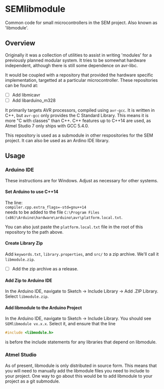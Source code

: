 # SEMlibmodule
Common code for small microcontrollers in the SEM project. Also known as 'libmodule'.

## Overview
Originally it was a collection of utilities to assist in writing 'modules' for a previously planned modular system. It tries to be somewhat hardware independent, although there is still some dependence on avr-libc.

It would be coupled with a repository that provided the hardware specific implementation, targetted at a particular microcontroller. These repositories can be found at:
 - [ ] Add libmicavr
 - [ ] Add libarduino_m328

It primarily targets AVR processors, compiled using `avr-gcc`. It is written in C++, but `avr-gcc` only provides the C Standard Library. This means it is more "C with classes" than C++. C++ features up to C++14 are used, as Atmel Studio 7 only ships with GCC 5.4.0.

This repository is used as a submodule in other respositories for the SEM project. It can also be used as an Ardino IDE library.

## Usage
### Arduino IDE
These instructions are for Windows. Adjust as necessary for other systems.

#### Set Arduino to use C++14
The line:\
`compiler.cpp.extra_flags=-std=gnu++14`\
needs to be added to the file `C:\Program Files (x86)\Arduino\hardware\arduino\avr\platform.local.txt`.

You can also just paste the `platform.local.txt` file in the root of this repository to the path above.

#### Create Library Zip
Add `keywords.txt`, `library.properties`, and `src/` to a zip archive. We'll call it `libmodule.zip`.
- [ ] Add the zip archive as a release.

#### Add Zip to Arduino IDE
In the Arduino IDE, navigate to Sketch -> Include Library -> Add .ZIP Library.
Select `libmodule.zip`.

#### Add libmodule to the Arduino Project
In the Arduino IDE, navigate to Sketch -> Include Library. You should see `SEMlibmodule vx.x.x`. Select it, and ensure that the line
```cpp
#include <libmodule.h>
```
is before the include statements for any libraries that depend on libmodule.

### Atmel Studio
As of present, libmodule is only distributed in source form. This means that you will need to manually add the libmodule files you need to include to your project. One way to go about this would be to add libmodule to your project as a git submodule.
